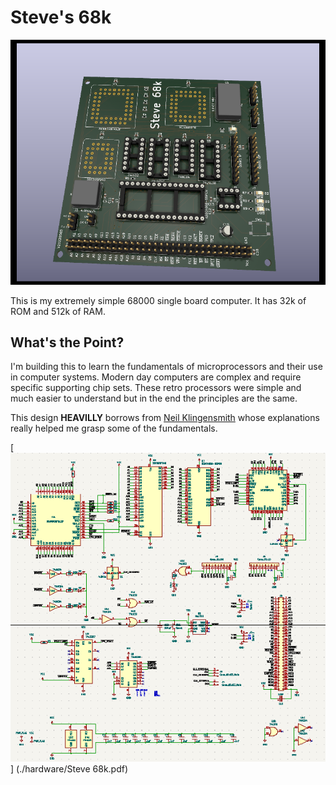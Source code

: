 # Steve's 68k

![Steve 68k](./hardware/Steve%2068k.png?raw=true "Steve 68k")

This is my extremely simple 68000 single board computer.  It has 32k of ROM and 512k of RAM.

## What's the Point?

I'm building this to learn the fundamentals of microprocessors and their use in computer systems.  Modern day computers are complex and require specific supporting chip sets.  These retro processors were simple and much easier to understand but in the end the principles are the same.


This design **HEAVILLY** borrows from [Neil Klingensmith](https://neilklingensmith.com/teaching/68khomebrew/) whose explanations really helped me grasp some of the fundamentals.

[![Schematic](./hardware/steve%2068k%20schematic.png?raw=true "Schematic")] (./hardware/Steve 68k.pdf)